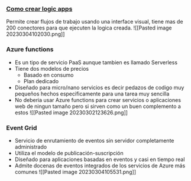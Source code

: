 ### [Como crear logic apps](https://youtu.be/ansa4M7iTmg?list=PLGjZwEtPN7j-Q59JYso3L4_yoCjj2syrM&t=192)
Permite crear flujos de trabajo usando una interface visual, tiene mas de 200 conectores para que ejecuten la logica creada.
![[Pasted image 20230304102030.png]]
### Azure functions
- Es un tipo de servicio PaaS aunque tambien es llamado Serverless
- Tiene dos modelos de precios
	- Basado en consumo
	- Plan dedicado
- Diseñado para micro/nano servicios es decir pedazos de codigo muy pequeños hechos especificamente para una tarea muy sencilla
- No deberia usar Azure functions para crear servicios o aplicaciones web de ningun tamaño pero si sirven como un buen complemento a estos
![[Pasted image 20230302123626.png]]
### Event Grid
-   Servicio de enrutamiento de eventos sin servidor completamente administrado
-   Utiliza el modelo de publicación-suscripción
-   Diseñado para aplicaciones basadas en eventos y casi en tiempo real
-   Admite docenas de eventos integrados de los servicios de Azure más comunes
![[Pasted image 20230304105531.png]]